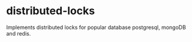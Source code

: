 # distributed-locks
Implements distributed locks for popular database postgresql, mongoDB and redis.
